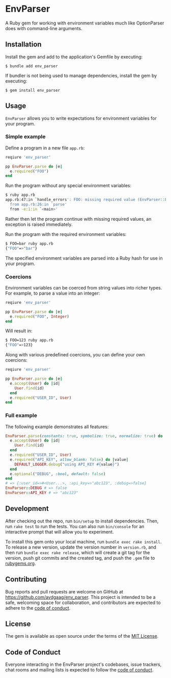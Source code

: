 # EnvParser

A Ruby gem for working with environment variables much like OptionParser does with command-line arguments.

## Installation

Install the gem and add to the application's Gemfile by executing:

    $ bundle add env_parser

If bundler is not being used to manage dependencies, install the gem by executing:

    $ gem install env_parser

## Usage

`EnvParser` allows you to write expectations for environment variables for your program.

### Simple example

Define a program in a new file `app.rb`:

``` ruby
reqiure 'env_parser'

pp EnvParser.parse do |e|
  e.required("FOO")
end
```

Run the program without any special environment variables:

``` sh
$ ruby app.rb
app.rb:47:in `handle_errors': FOO: missing required value (EnvParser::Failure)
  from app.rb:26:in `parse'
  from -e:1:in `<main>'
```

Rather then let the program continue with missing required values, an exception is raised immediately.

Run the program with the required environment variables:

``` sh
$ FOO=bar ruby app.rb
{"FOO"=>"bar"}
```

The specified environment variables are parsed into a Ruby hash for use in your program.

### Coercions

Environment variables can be coerced from string values into richer types. For example, to parse a value into an integer:

``` ruby
reqiure 'env_parser'

pp EnvParser.parse do |e|
  e.required("FOO", Integer)
end
```

Will result in:

``` sh
$ FOO=123 ruby app.rb
{"FOO"=>123}
```

Along with various predefined coercions, you can define your own coercions:

``` ruby
reqiure 'env_parser'

pp EnvParser.parse do |e|
  e.accept(User) do |id|
    User.find(id)
  end
  e.required("USER_ID", User)
end
```

### Full example

The following example demonstrates all features:

``` ruby
EnvParser.parse(constants: true, symbolize: true, normalize: true) do |e|
  e.accept(User) do |id|
    User.find(id)
  end
  e.required("USER_ID", User)
  e.required("API_KEY", allow_blank: false) do |value|
    DEFAULT_LOGGER.debug("using API_KEY #{value}")
  end
  e.optional("DEBUG", :bool, default: false)
end
# => {:user_id=>#<User...>, :api_key=>"abc123", :debug=>false}
EnvParser::DEBUG # => false
EnvParser::API_KEY # => "abc123"
```

## Development

After checking out the repo, run `bin/setup` to install dependencies. Then, run `rake test` to run the tests. You can also run `bin/console` for an interactive prompt that will allow you to experiment.

To install this gem onto your local machine, run `bundle exec rake install`. To release a new version, update the version number in `version.rb`, and then run `bundle exec rake release`, which will create a git tag for the version, push git commits and the created tag, and push the `.gem` file to [rubygems.org](https://rubygems.org).

## Contributing

Bug reports and pull requests are welcome on GitHub at https://github.com/avdgaag/env_parser. This project is intended to be a safe, welcoming space for collaboration, and contributors are expected to adhere to the [code of conduct](https://github.com/avdgaag/env_parser/blob/main/CODE_OF_CONDUCT.md).

## License

The gem is available as open source under the terms of the [MIT License](https://opensource.org/licenses/MIT).

## Code of Conduct

Everyone interacting in the EnvParser project's codebases, issue trackers, chat rooms and mailing lists is expected to follow the [code of conduct](https://github.com/avdgaag/env_parser/blob/main/CODE_OF_CONDUCT.md).
